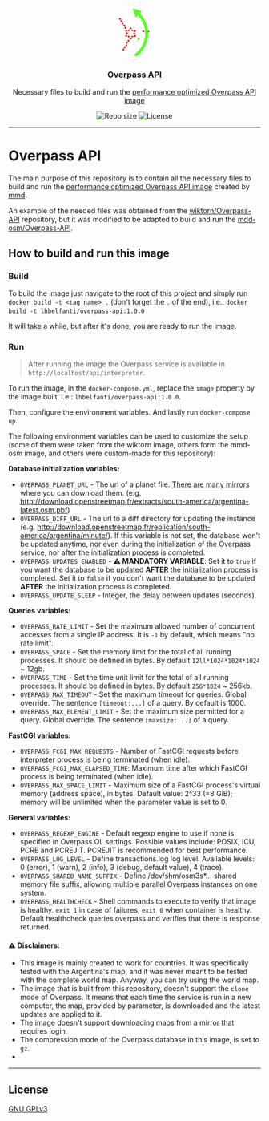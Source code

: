 <p align="center">
  <picture>
    <source media="(prefers-color-scheme: dark)" srcset="media/overpass-logo-dark.png" width="100">
    <source media="(prefers-color-scheme: light)" srcset="media/overpass-logo-light.png" width="100">
    <img alt="Overpass API - Necessary files to build and run the performance optimized Overpass API image" src="media/overpass-logo-dark.png" width="100">
  </picture>
</p>
<h3 align="center">Overpass API</h3>
<p align="center">Necessary files to build and run the <a href="https://github.com/mmd-osm/Overpass-API/tree/test7591">performance optimized Overpass API image</a><p>
<p align="center">
    <img src="https://img.shields.io/github/repo-size/lhbelfanti/overpass-api?label=Repo%20size" alt="Repo size" />
    <img src="https://img.shields.io/github/license/lhbelfanti/overpass-api?label=License" alt="License" />
</p>

---
# Overpass API

The main purpose of this repository is to contain all the necessary files to build and run the [performance optimized Overpass API image](https://github.com/mmd-osm/Overpass-API/tree/test7591) created by [mmd](https://github.com/mmd-osm).

An example of the needed files was obtained from the [wiktorn/Overpass-API](https://github.com/wiktorn/Overpass-API) repository, but it was modified to be adapted to build and run the [mdd-osm/Overpass-API](https://github.com/mmd-osm/Overpass-API).

## How to build and run this image

### Build

To build the image just navigate to the root of this project and simply run `docker build -t <tag_name> .` (don't forget the `.` of the end), i.e.: `docker build -t lhbelfanti/overpass-api:1.0.0`

It will take a while, but after it's done, you are ready to run the image.

### Run

> After running the image the Overpass service is available in `http://localhost/api/interpreter`.

To run the image, in the `docker-compose.yml`, replace the `image` property by the image built, i.e.: `lhbelfanti/overpass-api:1.0.0`.

Then, configure the environment variables. And lastly run `docker-compose up`.

The following environment variables can be used to customize the setup (some of them were taken from the wiktorn image, others form the mmd-osm image, and others were custom-made for this repository):

**Database initialization variables:**
- `OVERPASS_PLANET_URL` - The url of a planet file. [There are many mirrors](https://wiki.openstreetmap.org/wiki/Planet.osm) where you can download them. (e.g. http://download.openstreetmap.fr/extracts/south-america/argentina-latest.osm.pbf)
- `OVERPASS_DIFF_URL` - The url to a diff directory for updating the instance (e.g. http://download.openstreetmap.fr/replication/south-america/argentina/minute/).
If this variable is not set, the database won't be updated anytime, nor even during the initialization of the Overpass service, nor after the initialization process is completed.
- `OVERPASS_UPDATES_ENABLED` - **⚠️ MANDATORY VARIABLE**: Set it to `true` if you want the database to be updated **AFTER** the initialization process is completed. Set it to `false` if you don't want the database to be updated **AFTER** the initialization process is completed.
- `OVERPASS_UPDATE_SLEEP` - Integer, the delay between updates (seconds).

**Queries variables:**
- `OVERPASS_RATE_LIMIT` - Set the maximum allowed number of concurrent accesses from a single IP address. It is `-1` by default, which means "no rate limit".
- `OVERPASS_SPACE` - Set the memory limit for the total of all running processes. It should be defined in bytes. By default `12ll*1024*1024*1024` ~ 12gb.
- `OVERPASS_TIME` - Set the time unit limit for the total of all running processes. It should be defined in bytes. By default `256*1024` ~ 256kb.
- `OVERPASS_MAX_TIMEOUT` - Set the maximum timeout for queries. Global override. The sentence `[timeout:...]` of a query. By default is 1000.
- `OVERPASS_MAX_ELEMENT_LIMIT` - Set the maximum size permitted for a query. Global override. The sentence `[maxsize:...]` of a query.

**FastCGI variables:**
- `OVERPASS_FCGI_MAX_REQUESTS` - Number of FastCGI requests before interpreter process is being terminated (when idle).
- `OVERPASS_FCGI_MAX_ELAPSED_TIME`: Maximum time after which FastCGI process is being terminated (when idle).
- `OVERPASS_MAX_SPACE_LIMIT` - Maximum size of a FastCGI process's virtual memory (address space), in bytes. Default value: 2^33 (=8 GiB); memory will be unlimited when the parameter value is set to 0.

**General variables:**
- `OVERPASS_REGEXP_ENGINE` - Default regexp engine to use if none is specified in Overpass QL settings. Possible values include: POSIX, ICU, PCRE and PCREJIT. PCREJIT is recommended for best performance.
- `OVERPASS_LOG_LEVEL` - Define transactions.log log level. Available levels: 0 (error), 1 (warn), 2 (info), 3 (debug, default value), 4 (trace).
- `OVERPASS_SHARED_NAME_SUFFIX` - Define /dev/shm/osm3s*... shared memory file suffix, allowing multiple parallel Overpass instances on one system.
- `OVERPASS_HEALTHCHECK` - Shell commands to execute to verify that image is healthy. `exit 1` in case of failures, `exit 0` when container is healthy. Default healthcheck queries overpass and verifies that there is response returned.

#### ⚠️ Disclaimers:
- This image is mainly created to work for countries. It was specifically tested with the Argentina's map, and it was never meant to be tested with the complete world map. Anyway, you can try using the world map.
- The image that is built from this repository, doesn't support the `clone` mode of Overpass. It means that each time the service is run in a new computer, the map, provided by parameter, is downloaded and the latest updates are applied to it.
- The image doesn't support downloading maps from a mirror that requires login.
- The compression mode of the Overpass database in this image, is set to `gz`.
- 

---
## License
[GNU GPLv3](https://choosealicense.com/licenses/gpl-3.0/)
